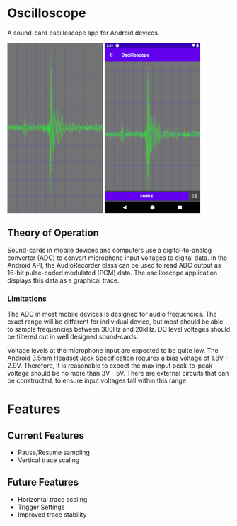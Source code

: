 # Oscilloscope
A sound-card oscilloscope app for Android devices.

![Trace](/img/trace.png)
![Trace Settings](/img/trace-settings.png)

## Theory of Operation
Sound-cards in mobile devices and computers use a digital-to-analog converter (ADC) to convert 
microphone input voltages to digital data. In the Android API, the AudioRecorder class can be used 
to read ADC output as 16-bit pulse-coded modulated (PCM) data. The oscilloscope application displays 
this data as a graphical trace.

### Limitations
The ADC in most mobile devices is designed for audio frequencies. The exact range will be different
for individual device, but most should be able to sample frequencies between 300Hz and  20kHz. DC
level voltages should be filtered out in well designed sound-cards.

Voltage levels at the microphone input are expected to be quite low. The 
[Android 3.5mm Headset Jack Specification](https://source.android.com/devices/accessories/headset/jack-headset-spec) 
requires a bias voltage of 1.8V - 2.9V. Therefore, it is reasonable to expect the max input peak-to-peak 
voltage should be no more than 3V - 5V. There are external circuits that can be constructed, 
to ensure input voltages fall within this range.

# Features

## Current Features
* Pause/Resume sampling
* Vertical trace scaling

## Future Features
* Horizontal trace scaling
* Trigger Settings
* Improved trace stability